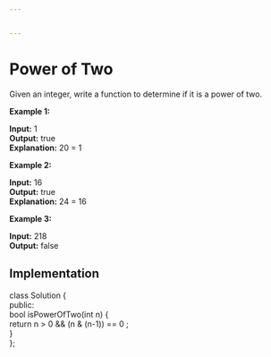```yaml
---


---
```


<h1 id="power-of-two">Power of Two</h1>
<p>Given an integer, write a function to determine if it is a power of two.</p>
<p><strong>Example 1:</strong></p>
<p><strong>Input:</strong> 1<br>
<strong>Output:</strong> true<br>
<strong>Explanation:</strong> 20 = 1</p>
<p><strong>Example 2:</strong></p>
<p><strong>Input:</strong> 16<br>
<strong>Output:</strong> true<br>
<strong>Explanation:</strong> 24 = 16</p>
<p><strong>Example 3:</strong></p>
<p><strong>Input:</strong> 218<br>
<strong>Output:</strong> false</p>
<h2 id="implementation">Implementation</h2>
<p>class Solution {<br>
public:<br>
bool isPowerOfTwo(int n) {<br>
return n &gt; 0 &amp;&amp; (n &amp; (n-1)) == 0 ;<br>
}<br>
};</p>

